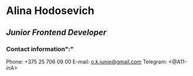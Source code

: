 
# **Alina Hodosevich**

## *Junior Frontend Developer*

### Contact information":"

Phone: +375 25 706 09 00
E-mail: <o.k.junie@gmail.com>
Telegram: <@A11-inA>
